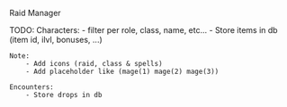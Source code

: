 Raid Manager

TODO:
    Characters:
        - filter per role, class, name, etc...
        - Store items in db (item id, ilvl, bonuses, ...)

    Note:
        - Add icons (raid, class & spells)
        - Add placeholder like (mage(1) mage(2) mage(3))

    Encounters:
        - Store drops in db